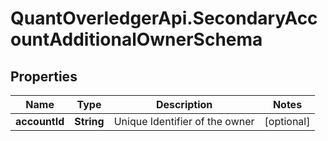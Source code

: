 # QuantOverledgerApi.SecondaryAccountAdditionalOwnerSchema

## Properties

Name | Type | Description | Notes
------------ | ------------- | ------------- | -------------
**accountId** | **String** | Unique Identifier of the owner | [optional] 


